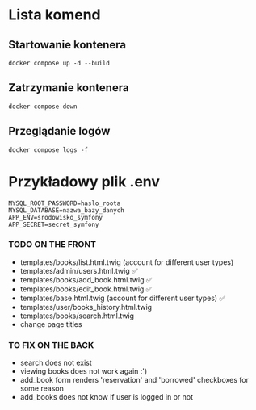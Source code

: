 # Lista komend

## Startowanie kontenera

`docker compose up -d --build`

## Zatrzymanie kontenera

`docker compose down`

## Przeglądanie logów

`docker compose logs -f`

# Przykładowy plik .env

```
MYSQL_ROOT_PASSWORD=haslo_roota
MYSQL_DATABASE=nazwa_bazy_danych
APP_ENV=srodowisko_symfony
APP_SECRET=secret_symfony
```

### TODO ON THE FRONT

- templates/books/list.html.twig (account for different user types)
- templates/admin/users.html.twig ✅
- templates/books/add_book.html.twig ✅
- templates/books/edit_book.html.twig ✅
- templates/base.html.twig (account for different user types) ✅
- templates/user/books_history.html.twig
- templates/books/search.html.twig
- change page titles

### TO FIX ON THE BACK

- search does not exist
- viewing books does not work again :')
- add_book form renders 'reservation' and 'borrowed' checkboxes for some reason
- add_books does not know if user is logged in or not
